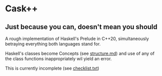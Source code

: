 # Cask++
## Just because you can, doesn't mean you should

A rough implementation of Haskell's Prelude in C++20, simultaneously betraying everything both languages stand for. 

Haskell's classes become Concepts (see [structure.md](structure.md)) and use of any of the class functions inappropriately wil yield an error.

This is currently incomplete (see [checklist.txt](checklist.txt))
